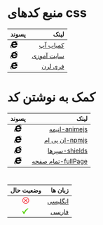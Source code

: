 <!-- فارسی فقط -->
# منبع کدهای css
| پسوند | لینک |
|:----|-----:|
| <img src="/svgs/brands/a_1/internet-explorer.svg" width="16" height="16" />| [کمیاب آپ](https://kamyabapp.ir/) |
| <img src="/svgs/brands/a_1/internet-explorer.svg" width="16" height="16" />| [سایت آموزی](https://siteamoozi.com/) |
| <img src="/svgs/brands/a_1/internet-explorer.svg" width="16" height="16" />| [فری لرن](https://free-learn.ir/) |
# کمک به نوشتن کد
| پسوند | لینک |
|:----:|----:|
|<img src="/svgs/brands/a_1/internet-explorer.svg" width="16" height="16" />|[انیمه-animejs]()  |
|<img src="/svgs/brands/a_1/internet-explorer.svg" width="16" height="16" />|[ان پی ام-npmjs]()  |
|<img src="/svgs/brands/a_1/internet-explorer.svg" width="16" height="16" />|[سپرها-shields]()  |
|<img src="/svgs/brands/a_1/internet-explorer.svg" width="16" height="16" />|[تمام صفحه-fullPage]() |	


#


| وضعیت حال| زبان ها |
|:---------:|-----------:|
| <img src="/svgs/png/no-r.png" width="16" height="16" />| <a href="https://github.com/iranset/iranset.github.io/blob/main/%D8%A7%D9%84%DA%AF%D9%88%20%D9%87%D8%A7/source%20of%20css%20codes-en.md" >انگلیسی</a>
| <img src="/svgs/png/yes-g.png"  width="16" height="16" />| <a href="https://github.com/iranset/iranset.github.io/blob/main/%D8%A7%D9%84%DA%AF%D9%88%20%D9%87%D8%A7/source%20of%20css%20codes-fa.md" >فارسی</a>|
